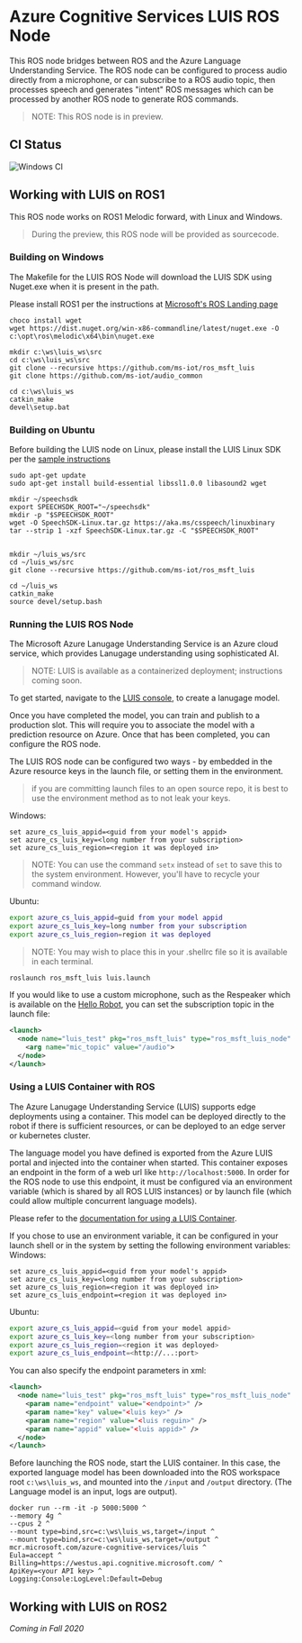 # Azure Cognitive Services LUIS ROS Node
This ROS node bridges between ROS and the Azure Language Understanding Service. The ROS node can be configured to process audio directly from a microphone, or can subscribe to a ROS audio topic, then processes speech and generates "intent" ROS messages which can be processed by another ROS node to generate ROS commands.

> NOTE: This ROS node is in preview.

## CI Status
![Windows CI](https://github.com/ms-iot/ros_msft_luis/workflows/CI/badge.svg)

## Working with LUIS on ROS1
This ROS node works on ROS1 Melodic forward, with Linux and Windows.

>During the preview, this ROS node will be provided as sourcecode. 

### Building on Windows
The Makefile for the LUIS ROS Node will download the LUIS SDK using Nuget.exe when it is present in the path.

Please install ROS1 per the instructions at [Microsoft's ROS Landing page](http://aka.ms/ros)

``` batch
choco install wget
wget https://dist.nuget.org/win-x86-commandline/latest/nuget.exe -O c:\opt\ros\melodic\x64\bin\nuget.exe

mkdir c:\ws\luis_ws\src
cd c:\ws\luis_ws\src
git clone --recursive https://github.com/ms-iot/ros_msft_luis
git clone https://github.com/ms-iot/audio_common

cd c:\ws\luis_ws
catkin_make
devel\setup.bat
```

### Building on Ubuntu

Before building the LUIS node on Linux, please install the LUIS Linux SDK per the [sample instructions](https://github.com/Azure-Samples/cognitive-services-speech-sdk/tree/master/quickstart/cpp/linux/from-microphone)


``` batch
sudo apt-get update
sudo apt-get install build-essential libssl1.0.0 libasound2 wget

mkdir ~/speechsdk
export SPEECHSDK_ROOT="~/speechsdk"
mkdir -p "$SPEECHSDK_ROOT"
wget -O SpeechSDK-Linux.tar.gz https://aka.ms/csspeech/linuxbinary
tar --strip 1 -xzf SpeechSDK-Linux.tar.gz -C "$SPEECHSDK_ROOT"


mkdir ~/luis_ws/src
cd ~/luis_ws/src
git clone --recursive https://github.com/ms-iot/ros_msft_luis

cd ~/luis_ws
catkin_make
source devel/setup.bash
```
### Running the LUIS ROS Node
The Microsoft Azure Lanugage Understanding Service is an Azure cloud service, which provides Lanugage understanding using sophisticated AI. 

> NOTE: LUIS is available as a containerized deployment; instructions coming soon.

To get started, navigate to the [LUIS console](https://www.luis.ai/), to create a lanugage model.

Once you have completed the model, you can train and publish to a production slot. This will require you to associate the model with a prediction resource on Azure. Once that has been completed, you can configure the ROS node.

The LUIS ROS node can be configured two ways - by embedded in the Azure resource keys in the launch file, or setting them in the environment.

> if you are committing launch files to an open source repo, it is best to use the environment method as to not leak your keys.


Windows:
``` batch
set azure_cs_luis_appid=<guid from your model's appid>
set azure_cs_luis_key=<long number from your subscription>
set azure_cs_luis_region=<region it was deployed in>
```
> NOTE: You can use the command `setx` instead of `set` to save this to the system environment. However, you'll have to recycle your command window. 

Ubuntu:
``` bash
export azure_cs_luis_appid=guid from your model appid
export azure_cs_luis_key=long number from your subscription
export azure_cs_luis_region=region it was deployed
```
> NOTE: You may wish to place this in your .shellrc file so it is available in each terminal. 

```
roslaunch ros_msft_luis luis.launch
```

If you would like to use a custom microphone, such as the Respeaker which is available on the [Hello Robot](https://hello-robot.com/product), you can set the subscription topic in the launch file:

``` xml
<launch>
  <node name="luis_test" pkg="ros_msft_luis" type="ros_msft_luis_node" output="screen">
    <arg name="mic_topic" value="/audio">
  </node>
</launch>
```

### Using a LUIS Container with ROS
The Azure Lanugage Understanding Service (LUIS) supports edge deployments using a container. This model can be deployed directly to the robot if there is sufficient resources, or can be deployed to an edge server or kubernetes cluster.

The language model you have defined is exported from the Azure LUIS portal and injected into the container when started. This container exposes an endpoint in the form of a web url like `http://localhost:5000`. In order for the ROS node to use this endpoint, it must be configured via an environment variable (which is shared by all ROS LUIS instances) or by launch file (which could allow multiple concurrent language models).

Please refer to the [documentation for using a LUIS Container](https://docs.microsoft.com/en-us/azure/cognitive-services/LUIS/luis-container-howto?tabs=v3).

If you chose to use an environment variable, it can be configured in your launch shell or in the system by setting the following environment variables:
Windows:
``` batch
set azure_cs_luis_appid=<guid from your model's appid>
set azure_cs_luis_key=<long number from your subscription>
set azure_cs_luis_region=<region it was deployed in>
set azure_cs_luis_endpoint=<region it was deployed in>
```

Ubuntu:
``` bash
export azure_cs_luis_appid=<guid from your model appid>
export azure_cs_luis_key=<long number from your subscription>
export azure_cs_luis_region=<region it was deployed>
export azure_cs_luis_endpoint=<http://...:port>
```

You can also specify the endpoint parameters in xml:

``` xml
<launch>
  <node name="luis_test" pkg="ros_msft_luis" type="ros_msft_luis_node" output="screen">
    <param name="endpoint" value="<endpoint>" />
    <param name="key" value="<luis key>" />
    <param name="region" value="<luis reguin>" />
    <param name="appid" value="<luis appid>" />
  </node>
</launch>
```

Before launching the ROS node, start the LUIS container. In this case, the exported language model has been downloaded into the ROS workspace root `c:\ws\luis_ws`, and mounted into the `/input` and `/output` directory. (The Language model is an input, logs are output).

``` batch
docker run --rm -it -p 5000:5000 ^
--memory 4g ^
--cpus 2 ^
--mount type=bind,src=c:\ws\luis_ws,target=/input ^
--mount type=bind,src=c:\ws\luis_ws,target=/output ^
mcr.microsoft.com/azure-cognitive-services/luis ^
Eula=accept ^
Billing=https://westus.api.cognitive.microsoft.com/ ^
ApiKey=<your API key> ^
Logging:Console:LogLevel:Default=Debug
```

## Working with LUIS on ROS2
*Coming in Fall 2020*


